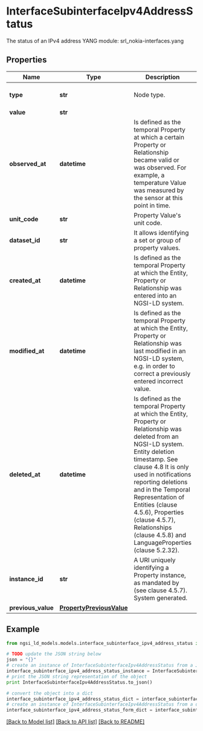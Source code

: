 # InterfaceSubinterfaceIpv4AddressStatus

The status of an IPv4 address  YANG module: srl_nokia-interfaces.yang 

## Properties

Name | Type | Description | Notes
------------ | ------------- | ------------- | -------------
**type** | **str** | Node type.  | [optional] [default to 'Property']
**value** | **str** |  | 
**observed_at** | **datetime** | Is defined as the temporal Property at which a certain Property or Relationship became valid or was observed. For example, a temperature Value was measured by the sensor at this point in time.  | [optional] 
**unit_code** | **str** | Property Value&#39;s unit code.  | [optional] 
**dataset_id** | **str** | It allows identifying a set or group of property values.  | [optional] 
**created_at** | **datetime** | Is defined as the temporal Property at which the Entity, Property or Relationship was entered into an NGSI-LD system.  | [optional] [readonly] 
**modified_at** | **datetime** | Is defined as the temporal Property at which the Entity, Property or Relationship was last modified in an NGSI-LD system, e.g. in order to correct a previously entered incorrect value.  | [optional] [readonly] 
**deleted_at** | **datetime** | Is defined as the temporal Property at which the Entity, Property or Relationship was deleted from an NGSI-LD system.  Entity deletion timestamp. See clause 4.8 It is only used in notifications reporting deletions and in the Temporal Representation of Entities (clause 4.5.6), Properties (clause 4.5.7), Relationships (clause 4.5.8) and LanguageProperties (clause 5.2.32).  | [optional] [readonly] 
**instance_id** | **str** | A URI uniquely identifying a Property instance, as mandated by (see clause 4.5.7). System generated.  | [optional] [readonly] 
**previous_value** | [**PropertyPreviousValue**](PropertyPreviousValue.md) |  | [optional] 

## Example

```python
from ngsi_ld_models.models.interface_subinterface_ipv4_address_status import InterfaceSubinterfaceIpv4AddressStatus

# TODO update the JSON string below
json = "{}"
# create an instance of InterfaceSubinterfaceIpv4AddressStatus from a JSON string
interface_subinterface_ipv4_address_status_instance = InterfaceSubinterfaceIpv4AddressStatus.from_json(json)
# print the JSON string representation of the object
print InterfaceSubinterfaceIpv4AddressStatus.to_json()

# convert the object into a dict
interface_subinterface_ipv4_address_status_dict = interface_subinterface_ipv4_address_status_instance.to_dict()
# create an instance of InterfaceSubinterfaceIpv4AddressStatus from a dict
interface_subinterface_ipv4_address_status_form_dict = interface_subinterface_ipv4_address_status.from_dict(interface_subinterface_ipv4_address_status_dict)
```
[[Back to Model list]](../README.md#documentation-for-models) [[Back to API list]](../README.md#documentation-for-api-endpoints) [[Back to README]](../README.md)


